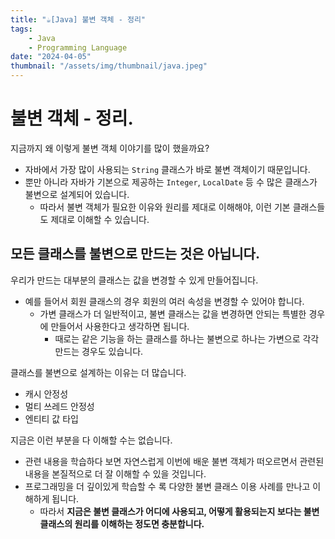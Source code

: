 ```yaml
---
title: "☕️[Java] 불변 객체 - 정리"
tags:
    - Java
    - Programming Language
date: "2024-04-05"
thumbnail: "/assets/img/thumbnail/java.jpeg"
---
```


# 불변 객체 - 정리.
지금까지 왜 이렇게 불변 객체 이야기를 많이 했을까요?
- 자바에서 가장 많이 사용되는 `String` 클래스가 바로 불변 객체이기 때문입니다.
- 뿐만 아니라 자바가 기본으로 제공하는 `Integer`, `LocalDate` 등 수 많은 클래스가 불변으로 설계되어 있습니다.
    - 따라서 불변 객체가 필요한 이유와 원리를 제대로 이해해야, 이런 기본 클래스들도 제대로 이해할 수 있습니다.

## 모든 클래스를 불변으로 만드는 것은 아닙니다.
우리가 만드는 대부분의 클래스는 값을 변경할 수 있게 만들어집니다.
- 예를 들어서 회원 클래스의 경우 회원의 여러 속성을 변경할 수 있어야 합니다.
    - 가변 클래스가 더 일반적이고, 불변 클래스는 값을 변경하면 안되는 특별한 경우에 만들어서 사용한다고 생각하면 됩니다.
        - 때로는 같은 기능을 하는 클래스를 하나는 불변으로 하나는 가변으로 각각 만드는 경우도 있습니다.

클래스를 불변으로 설계하는 이유는 더 많습니다.
- 캐시 안정성
- 멀티 쓰레드 안정성
- 엔티티 값 타입

지금은 이런 부분을 다 이해할 수는 없습니다.
- 관련 내용을 학습하다 보면 자연스럽게 이번에 배운 불변 객체가 떠오르면서 관련된 내용을 본질적으로 더 잘 이해할 수 있을 것입니다.
- 프로그래밍을 더 깊이있게 학습할 수 록 다양한 불변 클래스 이용 사례를 만나고 이해하게 됩니다.
    - 따라서 **지금은 불변 클래스가 어디에 사용되고, 어떻게 활용되는지 보다는 불변 클래스의 원리를 이해하는 정도면 충분합니다.**
